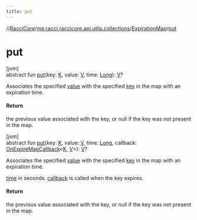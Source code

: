 ```yaml
---
title: put
---
```

//[RacciCore](../../../index.html)/[me.racci.raccicore.api.utils.collections](../index.html)/[ExpirationMap](index.html)/[put](put.html)



# put



[jvm]\
abstract fun [put](put.html)(key: [K](index.html), value: [V](index.html), time: [Long](https://kotlinlang.org/api/latest/jvm/stdlib/kotlin/-long/index.html)): [V](index.html)?



Associates the specified [value](put.html) with the specified [key](put.html) in the map with an expiration time.



#### Return



the previous value associated with the key, or null if the key was not present in the map.





[jvm]\
abstract fun [put](put.html)(key: [K](index.html), value: [V](index.html), time: [Long](https://kotlinlang.org/api/latest/jvm/stdlib/kotlin/-long/index.html), callback: [OnExpireMapCallback](../index.html#-1536602664%2FClasslikes%2F863300109)&lt;[K](index.html), [V](index.html)&gt;): [V](index.html)?



Associates the specified [value](put.html) with the specified [key](put.html) in the map with an expiration time.



[time](put.html) in seconds. [callback](put.html) is called when the key expires.



#### Return



the previous value associated with the key, or null if the key was not present in the map.




